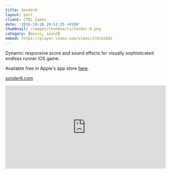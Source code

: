```yaml
---
title: Sonder6
layout: post
client: CTDL Games
date: '2016-10-26 20:51:25 +0100'
thumbnail: /images/thumbnails/Sonder-6.png
category: [music, sound]
embed: https://player.vimeo.com/video/178162802
---
```


Dynamic responsive score and sound effects for visually sophisticated endless runner iOS game.

Available free in Apple's app store [here](http://itunes.apple.com/us/app/sonder-6/id1137930049?mt=8).

[sonder6.com](www.sonder6.com)

<iframe style="border: 0; width: 100%; height: 261px;" src="https://bandcamp.com/EmbeddedPlayer/album=3665381614/size=large/bgcol=ffffff/linkcol=333333/artwork=none/transparent=true/" seamless="">[Sonder6 OST by Skillbard](http://skillbard.bandcamp.com/album/sonder6-ost)</iframe>
